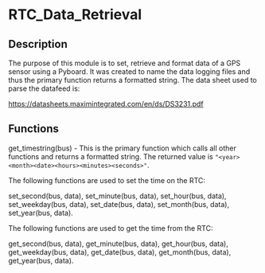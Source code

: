 # RTC_Data_Retrieval

## Description

The purpose of this module is to set, retrieve and format data of a GPS sensor using a Pyboard. It was created to name the data logging files and thus the primary function returns a formatted string. The data sheet used to parse the datafeed is:

https://datasheets.maximintegrated.com/en/ds/DS3231.pdf

## Functions

get_timestring(bus) - This is the primary function which calls all other functions and returns a formatted string. The returned value is `"<year><month><date><hours><minutes><seconds>"`.

The following functions are used to set the time on the RTC:

set_second(bus, data), set_minute(bus, data), set_hour(bus, data), set_weekday(bus, data), set_date(bus, data), set_month(bus, data), set_year(bus, data).

The following functions are used to get the time from the RTC:

get_second(bus, data), get_minute(bus, data), get_hour(bus, data), get_weekday(bus, data), get_date(bus, data), get_month(bus, data), get_year(bus, data).

